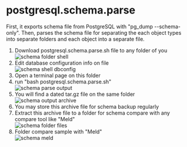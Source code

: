 # postgresql.schema.parse
First, it exports schema file from PostgreSQL with "pg_dump --schema-only". Then, parses the schema file for separating the each object types into separate folders and each object into a separate file.

1. Download postgresql.schema.parse.sh file to any folder of you<br />
![schema folder shell](https://github.com/user-attachments/assets/23750bfa-8da6-465b-912c-b05290185254)<br />
2. Edit database configuration info on file<br />
![schema shell dbconfig](https://github.com/user-attachments/assets/fed78059-630f-417b-ba81-12ff7edad203)<br />
3. Open a terminal page on this folder<br />
4. run "bash postgresql.schema.parse.sh"<br />
![schema parse output](https://github.com/user-attachments/assets/b7b1ba3e-ebd3-4f01-9e31-39cb913109e5)<br />
5. You will find a dated tar.gz file on the same folder<br />
![schema output archive](https://github.com/user-attachments/assets/3d9e6284-3a4f-4fb7-b560-2d175d39aee3)<br />
6. You may store this archive file for schema backup regularly<br />
7. Extract this archive file to a folder for schema compare with any compare tool like "Meld"<br />
![schema folder files](https://github.com/user-attachments/assets/faa1766a-0c53-4027-b58d-cd7d7d356a64)<br />
8. Folder compare sample with "Meld"<br />
![schema meld](https://github.com/user-attachments/assets/db907170-7152-4e98-8fd7-c01c1597d6e2)
